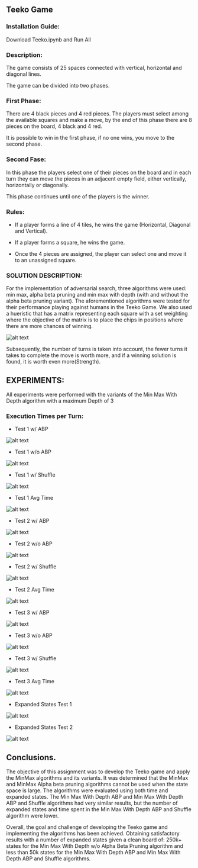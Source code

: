 ## Teeko Game

### Installation Guide:
Download Teeko.ipynb and Run All

### Description:

The game consists of 25 spaces connected with vertical, horizontal and diagonal lines.

The game can be divided into two phases.

### First Phase:

There are 4 black pieces and 4 red pieces. The players must select among the available squares and make a move, by the end of this phase there are 8 pieces on the board, 4 black and 4 red.

It is possible to win in the first phase, if no one wins, you move to the second phase.

### Second Fase:
In this phase the players select one of their pieces on the board and in each turn they can move the pieces in an adjacent empty field, either vertically, horizontally or diagonally.

This phase continues until one of the players is the winner.

### Rules:
- If a player forms a line of 4 tiles, he wins the game (Horizontal, Diagonal and Vertical).

- If a player forms a square, he wins the game.

- Once the 4 pieces are assigned, the player can select one and move it to an unassigned square.


### SOLUTION DESCRIPTION:

For the implementation of adversarial search, three algorithms were used: min max, alpha beta pruning and min max with depth (with and without the alpha beta pruning variant). The aforementioned algorithms were tested for their performance playing against humans in the Teeko Game. We also used a hueristic that has a matrix representing each square with a set weighting where the objective of the matrix is to place the chips in positions where there are more chances of winning.

![alt text](https://github.com/BMB0/Assignment-3/blob/main/img/winning_moves_position.png?raw=true)

Subsequently, the number of turns is taken into account, the fewer turns it takes to complete the move is worth more, and if a winning solution is found, it is worth even more(Strength).

## EXPERIMENTS:

All experiments were performed with the variants of the Min Max With Depth algorithm with a maximum Depth of 3

### Execution Times per Turn:

- Test 1 w/ ABP

![alt text](https://github.com/BMB0/Assignment-3/blob/main/img/Min_Max_With_Depth_Test_Times_1.png?raw=true)

- Test 1 w/o ABP

![alt text](https://github.com/BMB0/Assignment-3/blob/main/img/Min_Max_With_Depth_No_ABP_Test_Times_1.png?raw=true)

- Test 1 w/ Shuffle

![alt text](https://github.com/BMB0/Assignment-3/blob/main/img/Min_Max_With_Depth_Shuffle_Test_Times_1.png?raw=true)

- Test 1 Avg Time

![alt text](https://github.com/BMB0/Assignment-3/blob/main/img/Times_Bars_Test1.png?raw=true)

- Test 2 w/ ABP

![alt text](https://github.com/BMB0/Assignment-3/blob/main/img/Min_Max_With_Depth_Test_Times_2.png?raw=true)

- Test 2 w/o ABP

![alt text](https://github.com/BMB0/Assignment-3/blob/main/img/Min_Max_With_Depth_No_ABP_Test_Times_2.png?raw=true)

- Test 2 w/ Shuffle

![alt text](https://github.com/BMB0/Assignment-3/blob/main/img/Min_Max_With_Depth_Shuffle_Test_Times_2.png?raw=true)

- Test 2 Avg Time

![alt text](https://github.com/BMB0/Assignment-3/blob/main/img/Times_Bars_Test2.png?raw=true)

- Test 3 w/ ABP

![alt text](https://github.com/BMB0/Assignment-3/blob/main/img/Min_Max_With_Depth_Test_Times_3.png?raw=true)

- Test 3 w/o ABP

![alt text](https://github.com/BMB0/Assignment-3/blob/main/img/Min_Max_With_Depth_No_ABP_Test_Times_3.png?raw=true)

- Test 3 w/ Shuffle

![alt text](https://github.com/BMB0/Assignment-3/blob/main/img/Min_Max_With_Depth_Shuffle_Test_Times_3.png?raw=true)

- Test 3 Avg Time

![alt text](https://github.com/BMB0/Assignment-3/blob/main/img/Times_Bars_Test3.png?raw=true)

- Expanded States Test 1

![alt text](https://github.com/BMB0/Assignment-3/blob/main/img/Expanded_States_test1.png?raw=true)

- Expanded States Test 2

![alt text](https://github.com/BMB0/Assignment-3/blob/main/img/Expanded_States_test2.png?raw=true)


## Conclusions.

The objective of this assignment was to develop the Teeko game and apply the MinMax algorithms and its variants. It was determined that the MinMax and MinMax Alpha beta pruning algorithms cannot be used when the state space is large. The algorithms were evaluated using both time and expanded states. The Min Max With Depth ABP and Min Max With Depth ABP and Shuffle algorithms had very similar results, but the number of expanded states and time spent in the Min Max With Depth ABP and Shuffle algorithm were lower.

Overall, the goal and challenge of developing the Teeko game and implementing the algorithms has been achieved. Obtaining satisfactory results with a number of expanded states given a clean board of: 250k+ states for the Min Max With Depth w/o Alpha Beta Pruning algorithm and less than 50k states for the Min Max With Depth ABP and Min Max With Depth ABP and Shuffle algorithms.






